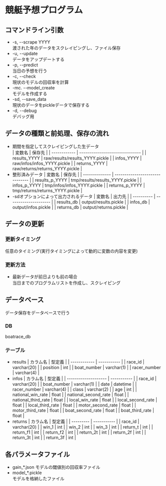# 競艇予想プログラム

## コマンドライン引数
- -s, --scrape YYYY  
  渡された年のデータをスクレイピングし、ファイル保存
- -u, --update  
  データをアップデートする
- -p, --predict  
  当日の予想を行う
- -c, --check  
  現状のモデルの回収率を計算
- -mc. --model_create  
  モデルを作成する
- -sd, --save_data  
  現状のデータをpickleデータで保存する
- -d, --debug  
  デバッグ用

## データの種類と前処理、保存の流れ
- 期間を指定してスクレイピングした生データ  
  | 変数名       | 保存先                          |
  | ------------ | ------------------------------- |
  | results_YYYY | raw/results/results_YYYY.pickle |
  | infos_YYYY   | raw/infos/infos_YYYY.pickle     |
  | returns_YYYY | raw/returns/returns_YYYY.pickle |
- 整形済みデータ
  | 変数名         | 保存先                          |
  | -------------- | ------------------------------- |
  | results_p_YYYY | tmp/results/results_YYYY.pickle |
  | infos_p_YYYY   | tmp/infos/infos_YYYY.pickle     |
  | returns_p_YYYY | tmp/returns/returns_YYYY.pickle |
- -sdオプションによって出力されるデータ
  | 変数名     | 出力先                |
  | ---------- | --------------------- |
  | results_db | output/results.pickle |
  | infos_db   | output/infos.pickle   |
  | returns_db | output/returns.pickle |

## データの更新

### 更新タイミング
任意のタイミング(実行タイミングによって動的に変数の内容を変更)

### 更新方法
- 最新データが前日よりも前の場合  
  当日までのプログラムリストを作成し、スクレイピング  

## データベース
データ保存をデータベースで行う

### DB  
boatrace_db

### テーブル
- results
  | カラム名     | 型定義      |
  | ------------ | ----------- |
  | race_id      | varchar(20) |
  | position     | int         |
  | boat_number  | varchar(1)  |
  | racer_number | varchar(4)  |
- infos
  | カラム名             | 型定義      |
  | -------------------- | ----------- |
  | race_id              | varchar(20) |
  | boat_number          | varchar(1)  |
  | date                 | datetime    |
  | racer_number         | varchar(4)  |
  | class                | varchar(2)  |
  | age                  | int         |
  | national_win_rate    | float       |
  | national_second_rate | float       |
  | national_third_rate  | float       |
  | local_win_rate       | float       |
  | local_second_rate    | float       |
  | local_third_rate     | float       |
  | motor_second_rate    | float       |
  | motor_third_rate     | float       |
  | boat_second_rate     | float       |
  | boat_third_rate      | float       |
- returns
  | カラム名  | 型定義      |
  | --------- | ----------- |
  | race_id   | varchar(20) |
  | win_1     | int         |
  | win_2     | int         |
  | win_3     | int         |
  | return_t  | int         |
  | return_f1 | int         |
  | return_f2 | int         |
  | return_2t | int         |
  | return_2f | int         |
  | return_3t | int         |
  | return_3f | int         |

## 各パラメータファイル
- gain_*.json
  モデルの閾値別の回収率ファイル
- model_*.pickle  
  モデルを格納したファイル
